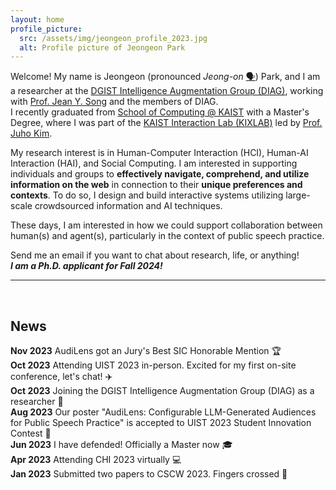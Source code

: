 ```yaml
---
layout: home
profile_picture:
  src: /assets/img/jeongeon_profile_2023.jpg
  alt: Profile picture of Jeongeon Park
---
```


<p>
Welcome! My name is Jeongeon (pronounced <i>Jeong-on</i> <a href="https://www.howtopronounce.com/jeongeon/36191893">🗣️</a>) Park, and I am a researcher at the <a href="https://diag.kr/">DGIST Intelligence Augmentation Group (DIAG)</a>, working with <a href="https://jyskwon.github.io/">Prof. Jean Y. Song</a> and the members of DIAG. <br/>
I recently graduated from <a href="https://cs.kaist.ac.kr/">School of Computing @ KAIST</a> with a Master's Degree, where I was part of the <a href="http://kixlab.org">KAIST Interaction Lab (KIXLAB)</a> led by <a href="https://juhokim.com/">Prof. Juho Kim</a>.
</p>

<p>

My research interest is in Human-Computer Interaction (HCI), Human-AI Interaction (HAI), and Social Computing. I am interested in supporting individuals and groups to <b>effectively navigate, comprehend, and utilize information on the web</b> in connection to their <b>unique preferences and contexts</b>. To do so, I design and build interactive systems utilizing large-scale crowdsourced information and AI techniques. </p> <p>
These days, I am interested in how we could support collaboration between human(s) and agent(s), particularly in the context of public speech practice. <!--in the following keywords: large-language model (LLM), multiple conversational agents, and feedback generation.-->

</p>

<!--
I am interested in supporting people to <b>effectively navigate, comprehend, and utilize information</b> in tasks and contexts that requires <b>complex information or opinions</b>. 
By designing and building interactive systems with AI techniques and/or crowdsourcing, 
I aim to not only support the process to be more efficient but also enhance the confidence and long-term abilities of people in long-term.

<p>
My most recent project aimed to support unfamiliar decision-making by designing multi-agent conversational interactions powered by LLMs.

</p>
-->
<p>
Send me an email if you want to chat about research, life, or anything! <br/>
  <i><b>I am a Ph.D. applicant for Fall 2024!</b></i> 


</p>

<hr><br/>


<h2>News</h2>
<b class="highlights">Nov 2023</b> AudiLens got an Jury's Best SIC Honorable Mention 🏆 <br/>
<b class="highlights">Oct 2023</b> Attending UIST 2023 in-person. Excited for my first on-site conference, let's chat! ✈️ <br/>
<b class="highlights">Oct 2023</b> Joining the DGIST Intelligence Augmentation Group (DIAG) as a researcher 🔬<br/>
<b class="highlights">Aug 2023</b> Our poster "AudiLens: Configurable LLM-Generated Audiences for Public Speech Practice" is accepted to UIST 2023 Student Innovation Contest 📄 <br/>
<b class="highlights">Jun 2023</b> I have defended! Officially a Master now 🎓 <br/>
<b class="highlights">Apr 2023</b> Attending CHI 2023 virtually 💻 <br/>
<b class="highlights">Jan 2023</b> Submitted two papers to CSCW 2023. Fingers crossed 🤞<br/>
<!--
<b class="highlights">Aug 2023</b> <br/>
<b class="highlights">Aug 2023</b> <br/>
<b class="highlights">Aug 2023</b> <br/>
<b class="highlights">Aug 2023</b> <br/>
<b class="highlights">Aug 2023</b> <br/>
<b class="highlights">Aug 2023</b> <br/>
<b class="highlights">Aug 2023</b> <br/>
-->
